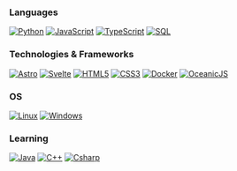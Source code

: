 ### Languages
[![Python](https://img.shields.io/badge/python-black?style=for-the-badge&logo=python)](https://www.python.org/)
[![JavaScript](https://img.shields.io/badge/javascript-black?style=for-the-badge&logo=javascript)](https://wikipedia.org/wiki/JavaScript)
[![TypeScript](https://img.shields.io/badge/typescript-black?style=for-the-badge&logo=typescript)](https://www.typescriptlang.org/)
[![SQL](https://img.shields.io/badge/sql-black?style=for-the-badge&logo=mysql)](https://wikipedia.org/wiki/SQL)

### Technologies & Frameworks
[![Astro](https://img.shields.io/badge/astro-black?style=for-the-badge&logo=astro)](https://astro.build/)
[![Svelte](https://img.shields.io/badge/svelte-black?style=for-the-badge&logo=svelte)](https://kit.svelte.dev/)
[![HTML5](https://img.shields.io/badge/html5-black?style=for-the-badge&logo=html5)](https://wikipedia.org/wiki/HTML5)
[![CSS3](https://img.shields.io/badge/css3-black?style=for-the-badge&logo=css3)](https://wikipedia.org/wiki/CSS)
[![Docker](https://img.shields.io/badge/docker-black?style=for-the-badge&logo=docker)](https://www.docker.com/)
[![OceanicJS](https://img.shields.io/badge/oceanicjs-black?style=for-the-badge&logo=discord)](https://github.com/OceanicJS/Oceanic)

### OS
[![Linux](https://img.shields.io/badge/linux-black?style=for-the-badge&logo=Linux)](https://wikipedia.org/wiki/Linux)
[![Windows](https://img.shields.io/badge/windows-black?style=for-the-badge&logo=Windows)](https://www.microsoft.com/en-us/windows)

### Learning
[![Java](https://img.shields.io/badge/java-black?style=for-the-badge&logo=openjdk)](https://www.java.com/en/)
[![C++](https://img.shields.io/badge/c++-black?style=for-the-badge&logo=cplusplus)](https://en.wikipedia.org/wiki/C_Sharp_(programming_language))
[![Csharp](https://img.shields.io/badge/csharp-black?style=for-the-badge&logo=csharp)](https://en.wikipedia.org/wiki/C_Sharp_(programming_language))
